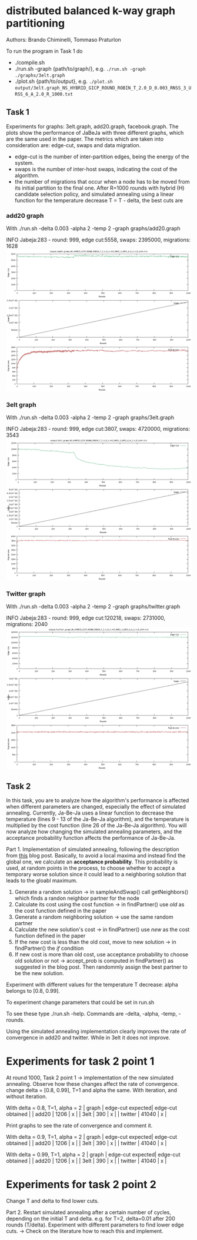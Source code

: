 # distributed balanced k-way graph partitioning

Authors: Brando Chiminelli, Tommaso Praturlon

To run the program in Task 1 do
- ./compile.sh
- ./run.sh -graph {path/to/graph/}, e.g. `./run.sh -graph ./graphs/3elt.graph`
- ./plot.sh {path/to/output}, e.g. `./plot.sh output/3elt.graph_NS_HYBRID_GICP_ROUND_ROBIN_T_2.0_D_0.003_RNSS_3_URSS_6_A_2.0_R_1000.txt`

## Task 1 
Experiments for graphs: 3elt.graph, add20.graph, facebook.graph.
The plots show the performance of JaBeJa with three different graphs, which are the same used in the paper.
The metrics which are taken into consideration are: edge-cut, swaps and data migration.
- edge-cut is the number of inter-partition edges, being the energy of the system.
- swaps is the number of inter-host swaps, indicating the cost of the algorithm.
- the number of migrations that occur when a node has to be moved from its initial partition to the final one.
After R=1000 rounds with hybrid (H) candidate selection policy, and simulated annealing using a linear function for the temperature decrease T = T - delta, the best cuts are

### add20 graph
With ./run.sh -delta 0.003 -alpha 2 -temp 2 -graph graphs/add20.graph

INFO  Jabeja:283 - round: 999, edge cut:5558, swaps: 2395000, migrations: 1628
![add20](plots/graph_add20.png)

### 3elt graph
With ./run.sh -delta 0.003 -alpha 2 -temp 2 -graph graphs/3elt.graph

INFO  Jabeja:283 - round: 999, edge cut:3807, swaps: 4720000, migrations: 3543
![3elt](plots/graph_3elt.png)

### Twitter graph
With ./run.sh -delta 0.003 -alpha 2 -temp 2 -graph graphs/twitter.graph

INFO  Jabeja:283 - round: 999, edge cut:120218, swaps: 2731000, migrations: 2040
![twitter](plots/graph_twitter.png)

## Task 2

In this task, you are to analyze how the algorithm's performance is affected when different parameters are changed, especially the effect of simulated annealing. Currently, Ja-Be-Ja uses a linear function to decrease the temperature (lines 9 - 13 of the Ja-Be-Ja algorithm), and the temperature is multiplied by the cost function (line 26 of the Ja-Be-Ja algorithm). You will now analyze how changing the simulated annealing parameters, and the acceptance probability function affects the performance of Ja-Be-Ja.

Part 1. Implementation of simulated annealing, following the description from [this](http://katrinaeg.com/simulated-annealing.html) blog post. Basically, to avoid a local maxima and instead find the global one, we calculate an **acceptance probability**. This probability is used, at random points in the process, to choose whether to accept a temporary worse solution since it could lead to a neighboring solution that leads to the gloabl maximum.

1. Generate a random solution -> in sampleAndSwap() call getNeighbors() which finds a randon neighbor partner for the node
2. Calculate its cost using the cost function -> in findPartner() use _old_ as the cost function defined in the paper
3. Generate a random neighboring solution -> use the same random partner
4. Calculate the new solution's cost -> in findPartner() use _new_ as the cost function defined in the paper
5. If the new cost is less than the old cost, move to new solution -> in findPartner() the _if_ condition
6. If new cost is more than old cost, use acceptance probability to choose old solution or not -> accept_prob is computed in findPartner() as suggested in the blog post. Then randommly assign the best partner to be the new solution.

Experiment with different values for the temperature T decrease: alpha belongs to [0.8, 0.99].

To experiment change parameters that could be set in run.sh

To see these type ./run.sh -help. Commands are -delta, -alpha, -temp, -rounds.

Using the simulated annealing implementation clearly improves the rate of convergence in add20 and twitter. While in 3elt it does not improve.

# Experiments for task 2 point 1
At round 1000, 
Task 2 point 1 -> implementation of the new simulated annealing. Observe how these changes affect the rate of convergence.
change delta = [0.8, 0.99], T=1 and alpha the same. With iteration, and without iteration.

With delta = 0.8, T=1, alpha = 2
| graph | edge-cut expected| edge-cut obtained |
| add20 | 1206 | x |
| 3elt	| 390 | x |
| twitter | 41040 | x |

Print graphs to see the rate of convergence and comment it.

With delta = 0.9, T=1, alpha = 2
| graph | edge-cut expected| edge-cut obtained |
| add20 | 1206 | x |
| 3elt	| 390 | x |
| twitter | 41040 | x |

With delta = 0.99, T=1, alpha = 2
| graph | edge-cut expected| edge-cut obtained |
| add20 | 1206 | x |
| 3elt	| 390 | x |
| twitter | 41040 | x |


# Experiments for task 2 point 2

Change T and delta to find lower cuts. 

Part 2. Restart simulated annealing after a certain number of cycles, depending on the initial T and delta. e.g. for T=2, delta=0.01 after 200 rounds (T/delta). Experiment with different parameters to find lower edge cuts. -> Check on the literature how to reach this and implement.
